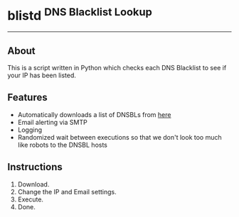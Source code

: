 # blistd <sup>DNS Blacklist Lookup</sup>

---

## About

This is a script written in Python which checks each DNS Blacklist to see if your IP has been listed.  


## Features

- Automatically downloads a list of DNSBLs from [here][1]
- Email alerting via SMTP
- Logging
- Randomized wait between executions so that we don't look too much like robots to the DNSBL hosts


## Instructions

1. Download.
3. Change the IP and Email settings.
3. Execute.
7. Done.


[1]: https://gist.github.com/cetanu/9697771
